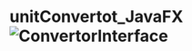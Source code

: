 # unitConvertot_JavaFX![ConvertorInterface](https://user-images.githubusercontent.com/85733563/121770193-8d800b80-cb85-11eb-9239-e7ae51fe646a.JPG)
